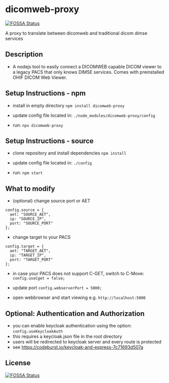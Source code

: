 # dicomweb-proxy
[![FOSSA Status](https://app.fossa.io/api/projects/git%2Bgithub.com%2Fknopkem%2Fdicomweb-proxy.svg?type=shield)](https://app.fossa.io/projects/git%2Bgithub.com%2Fknopkem%2Fdicomweb-proxy?ref=badge_shield)

A proxy to translate between dicomweb and traditional dicom dimse services

## Description
* A nodejs tool to easily connect a DICOMWEB capable DICOM viewer to a legacy PACS that only knows DIMSE services. Comes with preinstalled OHIF DICOM Web Viewer.

## Setup Instructions - npm

* install in empty directory
```npm install dicomweb-proxy```

* update config file located in:
```./node_modules/dicomweb-proxy/config```

* run:
```npx dicomweb-proxy```

## Setup Instructions - source

* clone repository and install dependencies 
```npm install```

* update config file located in:
```./config```

* run:
```npm start```

## What to modify
* (optional) change source port or AET 

```
config.source = {
  aet: "SOURCE_AET",
  ip: "SOURCE_IP",
  port: "SOURCE_PORT"
};
```

* change target to your PACS

```
config.target = {
  aet: "TARGET_AET",
  ip: "TARGET_IP",
  port: "TARGET_PORT"
};
```

* in case your PACS does not support C-GET, switch to C-Move:
```config.useCget = false;```

* update port
```config.webserverPort = 5000;```

* open webbrowser and start viewing
e.g. ```http://localhost:5000```

## Optional: Authentication and Authorization
* you can enable keycloak authentication using the option:
```config.useKeycloakAuth```
* this requires a keycloak.json file in the root directory
* users will be redirected to keycloak server and every route is protected
* see https://codeburst.io/keycloak-and-express-7c71693d507a

## License
[![FOSSA Status](https://app.fossa.io/api/projects/git%2Bgithub.com%2Fknopkem%2Fdicomweb-proxy.svg?type=large)](https://app.fossa.io/projects/git%2Bgithub.com%2Fknopkem%2Fdicomweb-proxy?ref=badge_large)
